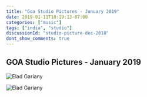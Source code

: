 ```yaml
---
title: "Goa Studio Pictures - January 2019"
date: 2019-01-11T18:19:13-07:00
categories: ["music"]
tags: ["india", "studio"]
discussionId: "studio-picture-dec-2018"
dont_show_comments: true
---
```


## GOA Studio Pictures - January 2019

![Elad Gariany](49315621_10157105530071410_7971903220605779968_o.jpg)

![Elad Gariany](30052085_10156319788561952_4591107248574310177_o.jpg)